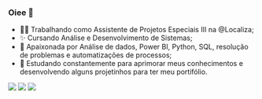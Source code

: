 ### Oiee 👋

- 🧑‍💻 Trabalhando como Assistente de Projetos Especiais III na @Localiza;
- ✨ Cursando Análise e Desenvolvimento de Sistemas;
- 💓 Apaixonada por Análise de dados, Power BI, Python, SQL, resolução de problemas e automatizações de processos;
- 🔭 Estudando constantemente para aprimorar meus conhecimentos e desenvolvendo alguns projetinhos para ter meu portifólio.


<div> 

<a href="https://instagram.com/caroolfialho" target="_blank"><img src="https://img.shields.io/badge/-Instagram-%23E4405F?style=for-the-badge&logo=instagram&logoColor=white" target="_blank"></a>
  <a href = "mailto:carolfiialho@gmail.com"><img src="https://img.shields.io/badge/-Gmail-%23333?style=for-the-badge&logo=gmail&logoColor=white" target="_blank"></a>
  <a href="https://www.linkedin.com/in/anacarolinefialho/" target="_blank"><img src="https://img.shields.io/badge/-LinkedIn-%230077B5?style=for-the-badge&logo=linkedin&logoColor=white" target="_blank"></a> 
  
</div>   

